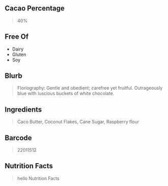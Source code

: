 ## Cacao Percentage
> 40%

## Free Of
- Dairy
- Gluten
- Soy

## Blurb
> Floriography: Gentle and obedient; carefree yet fruitful. Outrageously blue with luscious buckets of white chocolate.

## Ingredients
> Caco Butter, Coconut Flakes, Cane Sugar, Raspberry flour

## Barcode
> 22011512

## Nutrition Facts
> hello Nutrition Facts

